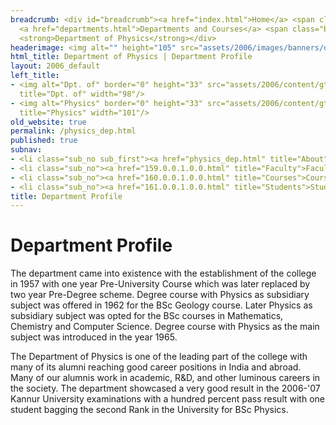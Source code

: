 ```yaml
---
breadcrumb: <div id="breadcrumb"><a href="index.html">Home</a> <span class="breadcrumb_spacer">&gt;</span>
  <a href="departments.html">Departments and Courses</a> <span class="breadcrumb_spacer">&gt;</span>
  <strong>Department of Physics</strong></div>
headerimage: <img alt="" height="105" src="assets/2006/images/banners/departments.jpg" width="472"/>
html_title: Department of Physics | Department Profile
layout: 2006_default
left_title:
- <img alt="Dpt. of" border="0" height="33" src="assets/2006/content/gt/fcb6421c7c62628408190d4ca84029e5.png"
  title="Dpt. of" width="98"/>
- <img alt="Physics" border="0" height="33" src="assets/2006/content/gt/933b814c3a9012afa0723dc0ed417e7a.png"
  title="Physics" width="101"/>
old_website: true
permalink: /physics_dep.html
published: true
subnav:
- <li class="sub_no sub_first"><a href="physics_dep.html" title="About">About</a></li>
- <li class="sub_no"><a href="159.0.0.1.0.0.html" title="Faculty">Faculty</a></li>
- <li class="sub_no"><a href="160.0.0.1.0.0.html" title="Courses">Courses</a></li>
- <li class="sub_no"><a href="161.0.0.1.0.0.html" title="Students">Students</a></li>
title: Department Profile
---
```


# Department Profile

The department came into existence with the establishment of the college in
1957 with one year Pre-University Course which was later replaced by two year
Pre-Degree scheme. Degree course with Physics as subsidiary subject was
offered in 1962 for the BSc Geology course. Later Physics as subsidiary
subject was opted for the BSc courses in Mathematics, Chemistry and Computer
Science. Degree course with Physics as the main subject was introduced in the
year 1965.

The Department of Physics is one of the leading part of the college with many
of its alumni reaching good career positions in India and abroad. Many of our
alumnis work in academic, R&D, and other luminous careers in the society. The
department showcased a very good result in the 2006-'07 Kannur University
examinations with a hundred percent pass result with one student bagging the
second Rank in the University for BSc Physics.

